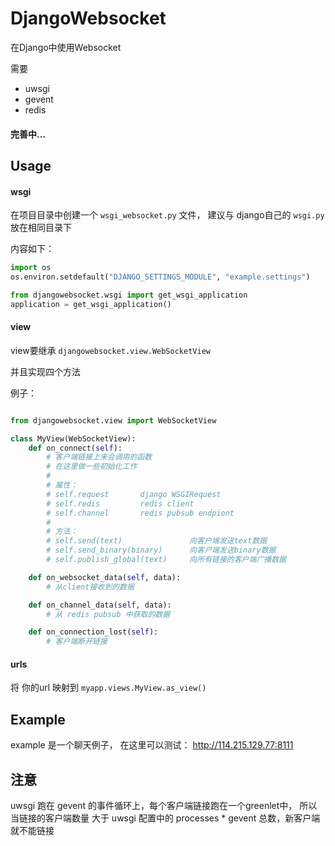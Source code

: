 # DjangoWebsocket

在Django中使用Websocket

需要 

*   uwsgi
*   gevent
*   redis


#### 完善中...


## Usage


#### wsgi

在项目目录中创建一个 `wsgi_websocket.py` 文件， 建议与 django自己的 `wsgi.py` 放在相同目录下

内容如下：

```python
import os
os.environ.setdefault("DJANGO_SETTINGS_MODULE", "example.settings")

from djangowebsocket.wsgi import get_wsgi_application
application = get_wsgi_application()

```

#### view

view要继承 `djangowebsocket.view.WebSocketView` 

并且实现四个方法

例子：

```python

from djangowebsocket.view import WebSocketView

class MyView(WebSocketView):
    def on_connect(self):
        # 客户端链接上来会调用的函数
        # 在这里做一些初始化工作
        #
        # 属性：
        # self.request       django WSGIRequest
        # self.redis         redis client
        # self.channel       redis pubsub endpiont
        #
        # 方法：
        # self.send(text)               向客户端发送text数据
        # self.send_binary(binary)      向客户端发送binary数据
        # self.publish_global(text)     向所有链接的客户端广播数据

    def on_websocket_data(self, data):
        # 从client接收到的数据

    def on_channel_data(self, data):
        # 从 redis pubsub 中获取的数据

    def on_connection_lost(self):
        # 客户端断开链接

```

#### urls

将 你的url 映射到  `myapp.views.MyView.as_view()`


## Example
example 是一个聊天例子， 在这里可以测试： http://114.215.129.77:8111



## 注意

uwsgi 跑在 gevent 的事件循环上，每个客户端链接跑在一个greenlet中，
所以当链接的客户端数量 大于 uwsgi 配置中的 processes * gevent 总数，新客户端就不能链接










